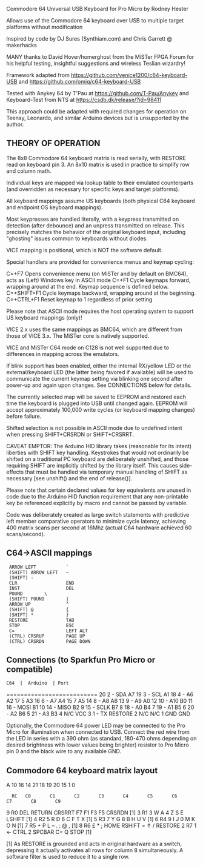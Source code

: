 Commodore 64 Universal USB Keyboard for Pro Micro by Rodney Hester

Allows use of the Commodore 64 keyboard over USB to multiple target platforms without modification

Inspired by code by DJ Sures (Synthiam.com) and Chris Garrett @ makerhacks
   
MANY thanks to David Hover/homerghost from the MiSTer FPGA Forum for his helpful testing, insightful suggestions and wireless Teslian wizardry!

Framework adapted from https://github.com/venice1200/c64-keyboard-USB and https://github.com/omiq/c64-keyboard-USB
   
Tested with Anykey 64 by T'Pau at https://github.com/T-Pau/Anykey and Keyboard-Test from NTS at https://csdb.dk/release/?id=98411

This approach could be adapted with required changes for operation on Teensy, Leonardo, and similar Arduino devices but is unsupported by the author.

THEORY OF OPERATION
-------------------

The 8x8 Commodore 64 keyboard matrix is read serially, with RESTORE read on keyboard pin 3. An 8x10 matrix is used in practice to simplify row and column math.

Individual keys are mapped via lookup table to their emulated counterparts (and overridden as necessary for specific keys and target platforms).

All keyboard mappings assume US keyboards (both physical C64 keyboard and endpoint OS keyboard mappings).

Most keypresses are handled literally, with a keypress transmitted on detection (after debounce) and an unpress transmitted on release. This precisely matches the behavior of the original keyboard input, including "ghosting" issues common to keyboards without diodes.

VICE mapping is positional, which is NOT the software default.

Special handlers are provided for convenience menus and keymap cycling:

C=+F7        Opens convenience menu (on MiSTer and by default on BMC64), acts as (Left) Windows key in ASCII mode
C=+F1        Cycle keymaps forward, wrapping around at the end. Keymap sequence is defined below.
C=+SHIFT+F1  Cycle keymaps backward, wrapping around at the beginning.
C=+CTRL+F1   Reset keymap to 1 regardless of prior setting

Please note that ASCII mode requires the host operating system to support US keyboard mappings (only)!

VICE 2.x uses the same mappings as BMC64, which are different from those of VICE 3.x. The MiSTer core is natively supported.

VICE and MiSTer C64 mode on C128 is not well supported due to differences in mapping across the emulators.

If blink support has been enabled, either the internal RX/yellow LED or the external/keyboard LED (the latter being favored if available) will be used to communicate the current keymap setting via blinking one second after power-up and again upon changes. See CONNECTIONS below for details.

The currently selected map will be saved to EEPROM and restored each time the keyboard is plugged into USB until changed again. EEPROM will accept approximately 100,000 write cycles (or keyboard mapping changes) before failure.

Shifted selection is not possible in ASCII mode due to undefined intent when pressing SHIFT+CRSRDN or SHIFT+CRSRRT.

CAVEAT EMPTOR: The Arduino HID library takes (reasonable for its intent) liberties with SHIFT key handling. Keystrokes that would not ordinarily be shifted on a traditional PC keyboard are deliberately unshifted, and those requiring SHIFT are implicitly shifted by the library itself. This causes side-effects that must be handled via temporary manual handling of SHIFT as necessary [see unshift() and the end of release()].

Please note that certain declared values for key equivalents are unused in code due to the Arduino HID function requirement that any non-printable key be referenced explicitly by macro and cannot be passed by variable.

Code was deliberately created as large switch statements with predictive left member comparative operators to minimize cycle latency, achieving 400 matrix scans per second at 16Mhz (actual C64 hardware achieved 60 scans/second).

C64->ASCII mappings
-------------------

     ARROW LEFT           `
     (SHIFT) ARROW LEFT   ~
     (SHIFT) -            _
     CLR                  END
     INST                 DEL
     POUND		  \
     (SHIFT) POUND        |
     ARROW UP             ^
     (SHIFT) @            {
     (SHIFT) *            }
     RESTORE              TAB
     STOP                 ESC
     C=                   LEFT ALT
     (CTRL) CRSRUP        PAGE UP
     (CTRL) CRSRDN        PAGE DOWN

Connections (to Sparkfun Pro Micro or compatible)
-------------------------------------------------

    C64  |  Arduino  | Port
   ==========================
     20      2 - SDA    A7
     19      3 - SCL    A1
     18      4 - A6     A2
     17      5          A3
     16      6 - A7     A4
     15      7          A5
     14      8 - A8     A6
     13      9 - A9     A0
     12     10 - A10    B0
     11     16 - MOSI   B1
     10     14 - MISO   B2
      9     15 - SCLK   B7
      8     18 - A0     B4
      7     19 - A1     B5
      6     20 - A2     B6
      5     21 - A3     B3
      4     N/C         VCC
      3      1 - TX   RESTORE
      2     N/C         N/C
      1     GND         GND

Optionally, the Commodore 64 power LED may be connected to the Pro Micro for illumination when connected to USB. Connect the red wire from the LED in series with a 390 ohm (as standard, 180-470 ohms depending on desired brightness with lower values being brighter) resistor to Pro Micro pin 0 and the black wire to any available GND.

Commodore 64 keyboard matrix layout
-----------------------------------

   A       10       16       14       21       18       19       20       15        1        0

      RC   C0       C1       C2       C3       C4       C5       C6       C7       C8       C9

   9  R0   DEL      RETURN   CRSRRT   F7       F1       F3       F5       CRSRDN   [1]
   3  R1   3        W        A        4        Z        S        E        LSHIFT   [1]
   4  R2   5        R        D        6        C        F        T        X        [1]
   5  R3   7        Y        G        8        B        H        U        V        [1]
   6  R4   9        I        J        0        M        K        O        N        [1]
   7  R5   +        P        L        –        .        :        @        ,        [1]
   8  R6   £        *        ;        HOME     RSHIFT   =        ↑        /        RESTORE
   2  R7   1        ←        CTRL     2        SPCBAR   C=       Q        STOP     [1]

   [1] As RESTORE is grounded and acts in original hardware as a switch, depressing it actually activates all rows for column 8 simultaneously. A software filter is used to reduce it to a single row.
